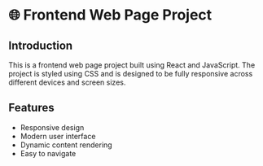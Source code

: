 # 🌐 Frontend Web Page Project

## Introduction
This is a frontend web page project built using React and JavaScript. The project is styled using CSS and is designed to be fully responsive across different devices and screen sizes.

## Features
- Responsive design
- Modern user interface
- Dynamic content rendering
- Easy to navigate
